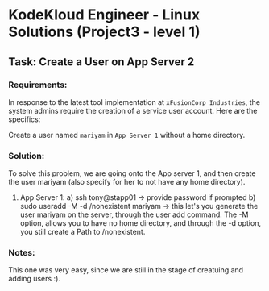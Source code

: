 # KodeKloud Engineer - Linux Solutions (Project3 - level 1)

## Task: Create a User on App Server 2

### Requirements:
In response to the latest tool implementation at `xFusionCorp Industries`, the system admins require the creation of a service user account.
Here are the specifics:

Create a user named `mariyam` in `App Server 1` without a home directory.

### Solution:
To solve this problem, we are going onto the App server 1, and then create the user mariyam (also specify for her to not have any home directory).
1. App Server 1:
    a) ssh tony@stapp01 -> provide password if prompted
  	b) sudo useradd -M -d /nonexistent mariyam -> this let's you generate the user
        mariyam on the server, through the user add command.
        The -M option, allows you to have no home directory, and through the -d option, you still create a Path to /nonexistent.



### Notes:
This one was very easy, since we are still in the stage of creatuing and adding users :).
